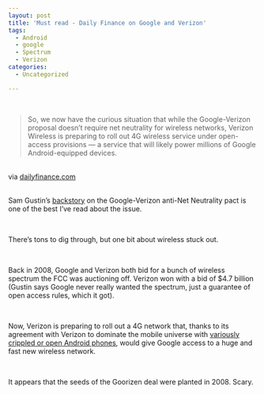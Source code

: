 ```yaml
---
layout: post
title: 'Must read - Daily Finance on Google and Verizon'
tags:
  - Android
  - google
  - Spectrum
  - Verizon
categories:
  - Uncategorized

---
```


<div class="posterous_bookmarklet_entry"><br /><blockquote class="posterous_medium_quote">So, we now have the curious situation that while the Google-Verizon proposal doesn&#8217;t require net neutrality for wireless networks, Verizon Wireless is preparing to roll out 4G wireless service under open-access provisions &#8212; a service that will likely power millions of Google Android-equipped devices.</blockquote><br /><div class="posterous_quote_citation">via <a href="http://www.dailyfinance.com/story/company-news/google-verizon-fcc-war-over-internets-future/19605776/">dailyfinance.com</a></div><br /><p>Sam Gustin&#8217;s <a href="http://www.dailyfinance.com/story/company-news/google-verizon-fcc-war-over-internets-future/19605776">backstory</a> on the Google-Verizon anti-Net Neutrality pact is one of the best I&#8217;ve read about the issue.</p><br /><p>There&#8217;s tons to dig through, but one bit about wireless stuck out.</p><br /><p>Back in 2008, Google and Verizon both bid for a bunch of wireless spectrum the FCC was auctioning off. Verizon won with a bid of $4.7 billion (Gustin says Google never really wanted the spectrum, just a guarantee of open access rules, which it got).</p><br /><p>Now, Verizon is preparing to roll out a 4G network that, thanks to its agreement with Verizon to dominate the mobile universe with <a href="http://openmobile.posterous.com/verizon-willingly-screws-up-another-phone">variously crippled or open Android phones</a>, would give Google access to a huge and fast new wireless network.</p><br /><p>It appears that the seeds of the Goorizen deal were planted in 2008. Scary.</p><br /></div><div class="blogger-post-footer"><img width="1" height="1" src="https://blogger.googleusercontent.com/tracker/8920950033468593796-7077829144104077059?l=openmobile.blogspot.com" alt="" /></div>

